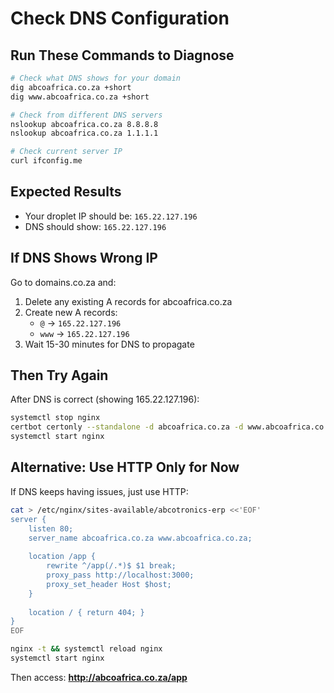 # Check DNS Configuration

## Run These Commands to Diagnose

```bash
# Check what DNS shows for your domain
dig abcoafrica.co.za +short
dig www.abcoafrica.co.za +short

# Check from different DNS servers
nslookup abcoafrica.co.za 8.8.8.8
nslookup abcoafrica.co.za 1.1.1.1

# Check current server IP
curl ifconfig.me
```

## Expected Results

- Your droplet IP should be: `165.22.127.196`
- DNS should show: `165.22.127.196`

## If DNS Shows Wrong IP

Go to domains.co.za and:
1. Delete any existing A records for abcoafrica.co.za
2. Create new A records:
   - `@` → `165.22.127.196`
   - `www` → `165.22.127.196`
3. Wait 15-30 minutes for DNS to propagate

## Then Try Again

After DNS is correct (showing 165.22.127.196):

```bash
systemctl stop nginx
certbot certonly --standalone -d abcoafrica.co.za -d www.abcoafrica.co.za --agree-tos --register-unsafely-without-email
systemctl start nginx
```

## Alternative: Use HTTP Only for Now

If DNS keeps having issues, just use HTTP:

```bash
cat > /etc/nginx/sites-available/abcotronics-erp <<'EOF'
server {
    listen 80;
    server_name abcoafrica.co.za www.abcoafrica.co.za;
    
    location /app {
        rewrite ^/app(/.*)$ $1 break;
        proxy_pass http://localhost:3000;
        proxy_set_header Host $host;
    }
    
    location / { return 404; }
}
EOF

nginx -t && systemctl reload nginx
systemctl start nginx
```

Then access: **http://abcoafrica.co.za/app**
